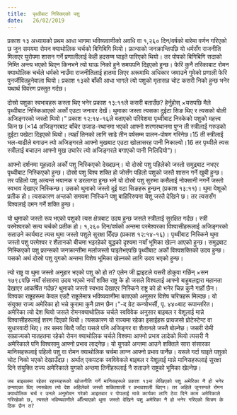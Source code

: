 ```yaml
---
title:  पृथ्वीबाट निस्किएको पशु
date:   26/02/2019
---
```



प्रकाश १३ अध्यायको प्रथम आधा भागमा भविष्यवाणीको अवधि वा १,२६० दिन/वर्षको बारेमा वर्णन गरिएको छ जुन समयमा रोमन क्याथोलिक चर्चको बिगिबिगि थियो। फ्रान्सको जनक्रान्तिपछि यो धर्मसँग राजनीति मिलाएर युरोपमा शासन गर्ने प्रणालीलाई केही हदसम्म घाइते पारिएको थियो। तर पोपको बिगिबिगि सदाको निम्ति अन्त्य भएको थिएन किनभने त्यो घाऊ निको हुने समयपनि दिइएको हुन्छ। फेरि कुनै तरिकाबाट रोमन क्याथोलिक चर्चले धर्मको नाउँमा राजनीतिलाई हातमा लिएर अरूमाथि अधिकार जमाउने गुमेको प्रणाली फेरि पुनर्जीवितहुनेवाला थियो। प्रकाश १३को बाँकी आधा भागले त्यो पशुको मृतासन्न चोट कसरी निको हुन्छ भनेर यथार्थ विवरण प्रस्तुत गर्दछ।

दोस्रो पशुका स्वभावहरू कस्ता थिए भनेर प्रकाश १३:११ले कसरी बताउँछ? हेर्नुहोस् ×यसपछि मैले पृथ्वीबाट निस्किआएको अर्को एउटा जनावर देखें। थुमाका जस्ता त्यसका दुईटा सिङ थिए र त्यसको बोली अजिङ्गरको जस्तो थियो।" प्रकाश १२:१४-१६ले बताएको परिवेशमा पृथ्वीबाट निस्केको पशुको महत्त्व किन छ (×14 अजिङ्गरबाट बाँचेर उजाड-स्थानमा भएको आफ्नो शरणस्थानमा पुग्न ती स्त्रीलाई गरुडको दुईटा पखेटा दिइएको थियो। त्यहाँ तिनको लागि साढे तीन वर्षसम्म पालन-पोषण गरिनेछ।15 ती स्त्रीलाई भल-बाढीले बगाउन त्यो अजिङ्गरले आफ्नो मुखबाट एउटा खोलासरह पानी निकाल्यो।16 तर पृथ्वीले त्यस स्त्रीलाई बचाउन आफ्नो मुख उघारेर त्यो अजिङ्गरले बगाएको पानी निलिदियो")।

आफ्नो दर्शनमा यूहन्नाले अर्को पशु निस्किएको देख्दछन्। यो दोस्रो पशु पहिलेको जस्तो समुद्रबाट नभएर पृथ्वीबाट निस्किएको हुन्छ। दोस्रो पशु विश्व शक्ति हो जोसँग पहिलो पशुको जस्तै शासन गर्ने खुबी हुन्छ। तर पहिलो पशु अत्यन्त भयानक र डरलाग्दा हुन्छ भने यो दोस्रो पशु सुरुमा कसैलाई नोक्सानी नगर्ने जस्तो स्वभाव देखाएर निस्किन्छ। उसको थुमाको जस्तो दुई वटा सिङहरू हुन्छन् (प्रकाश १३:११)। थुमा येशूको प्रतीक हो। त्यसकारण अन्तको समयमा निस्किने पशु बाहिरिरुपमा येशू जस्तै देखिने छ। तर त्यससँग विश्वलाई दमन गर्ने शक्ति हुन्छ।

यो थुमाको जस्तो रूप भएको पशुको त्यस क्षेत्रबाट उदय हुन्छ जसले स्त्रीलाई सुरक्षित गर्दछ। स्त्री परमेश्वरको सत्य चर्चको प्रतीक हो। १,२६० दिन/वर्षको अन्तमा परमेश्वरका विश्वासीहरूलाई अजिङ्गरको सताउने कार्यबाट  त्यस थुमा जस्तो पशुले सुरक्षा दिँदछ (प्रकाश १२:१४-१६)। पृथ्वीबाट निस्किने थुमा जस्तो पशु परमेश्वर र शैतानको बीचमा भइरहेको युद्धको दृश्यमा नयाँ भूमिका खेल्न आएको हुन्छ। समुद्रबाट निस्किएको पशु फ्रान्सको जनक्रान्तीमा मर्लाजस्तो घाइतेभएपछि पृथ्वीबाट अर्को विश्वशक्तिको उदय हुन्छ। यसको अर्थ दोस्रो पशु युगको अन्तमा विशेष भूमिका खेल्नको लागि उदय भएको हुन्छ।

त्यो राष्ट्र वा थुमा जस्तो अनुहार भएको पशु को हो त? एलेन जी ह्वाइटले यसरी ठोकुवा गर्छिन् ×सन १७९८पछि नयाँ संसारमा उदय भएको नयाँ शक्ति राष्ट्र के हो जसले विश्वलाई आफ्नो बाहुबलद्वारा महानता देखाएर आकर्षित गर्दछ? थुमाको जस्तो स्वभाव देखाएर निस्किने राष्ट्र को हो भनेर चिन्न कुनै गार्हो छैन। विश्वका राष्ट्रहरूमा केवल एउटै राष्ट्रलेमात्र भविष्यवाणीमा बताएको अनुसार विशेष चरित्रहरू मिल्दछ। यो संयुक्त राज्य अमेरिका हो भन्ने कुरामा कुनै प्रश्न छैन।"-द ग्रेट कन्त्रोभर्सी, पृ. ४४०बाट रूपान्तरित। अमेरिका त्यो देश थियो जसले रोमनक्याथोलिक चर्चले स्वविवेक अनुसार बाइबल र येशूलाई मान्ने विश्वासीहरूलाई शरण दिएको थियो। त्यसकारण यो राज्यमा रहेका इसाईहरू प्रायजसो प्रोटेस्टेन्ट वा सुधारवादी थिए। तर समय बित्दै जाँदा यसले पनि अजिङ्गर वा शैतानले जस्तै बोल्नेछ। जसरी रोमी साम्राज्यको मातहतमा रहेको रोमन क्याथोलिक चर्चले विश्वमा आफ्नो प्रभाव लादेको थियो त्यसरी नै अमेरिकाले पनि विश्वसामु आफ्नो प्रभाव लाद्नेछ। यो युगको अन्तमा आउने शक्तिले सारा संसारका मानिसहरूलाई पहिलो पशु वा रोमन क्याथोलिक चर्चमा लाग्न आफ्नो प्रभाव पार्नेछ। यसले गर्दा घाइते पशुको चोट निको भएको देखाउँदछ। अर्थात् एकपटक स्वविवेकले बाइबल र येशूलाई मान्ने मानिसहरूलाई सुरक्षा दिने संयुक्ति राज्य अमेरिकाले युगको अन्तमा तिनीहरूलाई नै सताउने राष्ट्रको भूमिका खेल्नेछ।

`जब बाइबलमा रहेका रहस्यहरूको खोजनीति गर्ने मानिसहरूले प्रकाश १३मा लेखिएको पशु अमेरिका नै हो भनेर ठम्याएका थिए त्यसबेला त्यो देश अहिलेको जस्तो शक्तिशाली र प्रभावशाली थिएन। तर अहिले जुनरुपले रोमन क्याथोलिक चर्च र उनले अनुमोदन गरेको आइतबार र पोपलाई मान्ने कार्यका लागि टेवा दिने काम अमेरिकाले गरिरहेको छ, त्यसले भविष्यवाणीले औँल्याएको थुमा जस्तो देखिने पशु अमेरिका नै हो भनेर गरिएको चित्रण के ठिक छैन त?`